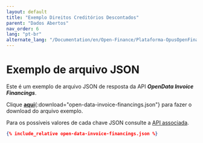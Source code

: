 ```yaml
---
layout: default
title: "Exemplo Direitos Creditórios Descontados"
parent: "Dados Abertos"
nav_order: 6
lang: "pt-br"
alternate_lang: "/Documentation/en/Open-Finance/Plataforma-OpusOpenFinance/Integração/apis-dados-abertos/DadosAbertos-Invoices/"
---
```


# Exemplo de arquivo JSON

Este é um exemplo de arquivo JSON de resposta da API ***OpenData Invoice Financings***.

Clique [**aqui**](open-data-invoice-financings.json){:download="open-data-invoice-financings.json"} para fazer o download do arquivo exemplo.

Para os possíveis valores de cada chave JSON consulte a [API associada][Link-API].

```json
{% include_relative open-data-invoice-financings.json %}
```

[Link-API]: ../../../../swagger-ui/index.html?api=open-data-invoice-financings
